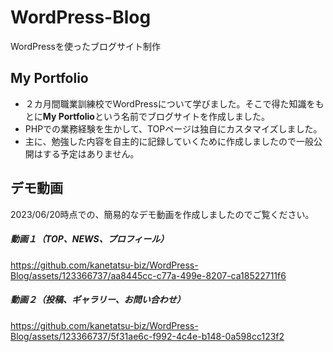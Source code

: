 # WordPress-Blog
WordPressを使ったブログサイト制作

## My Portfolio
 - ２カ月間職業訓練校でWordPressについて学びました。そこで得た知識をもとに**My Portfolio**という名前でブログサイトを作成しました。
 - PHPでの業務経験を生かして、TOPページは独自にカスタマイズしました。
 - 主に、勉強した内容を自主的に記録していくために作成しましたので一般公開はする予定はありません。

## デモ動画
2023/06/20時点での、簡易的なデモ動画を作成しましたのでご覧ください。

##### 動画１（TOP、NEWS、プロフィール）
https://github.com/kanetatsu-biz/WordPress-Blog/assets/123366737/aa8445cc-c77a-499e-8207-ca18522711f6

##### 動画２（投稿、ギャラリー、お問い合わせ）
https://github.com/kanetatsu-biz/WordPress-Blog/assets/123366737/5f31ae6c-f992-4c4e-b148-0a598cc123f2
